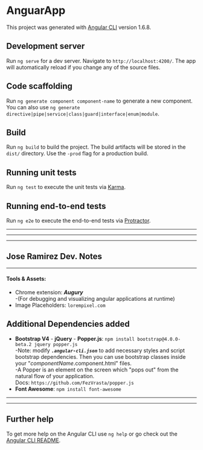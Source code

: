 # AnguarApp

This project was generated with [Angular CLI](https://github.com/angular/angular-cli) version 1.6.8.

## Development server

Run `ng serve` for a dev server. Navigate to `http://localhost:4200/`. The app will automatically reload if you change any of the source files.

## Code scaffolding

Run `ng generate component component-name` to generate a new component. You can also use `ng generate directive|pipe|service|class|guard|interface|enum|module`.

## Build

Run `ng build` to build the project. The build artifacts will be stored in the `dist/` directory. Use the `-prod` flag for a production build.

## Running unit tests

Run `ng test` to execute the unit tests via [Karma](https://karma-runner.github.io).

## Running end-to-end tests

Run `ng e2e` to execute the end-to-end tests via [Protractor](http://www.protractortest.org/).

---
---
---
## Jose Ramirez Dev. Notes
---
#### Tools & Assets:

* Chrome extension: <i><strong> Augury</strong></i> <br> 
-(For debugging and visualizing angular applications at runtime) <br>
* Image Placeholders: `lorempixel.com` <br>


## Additional Dependencies added
* <strong>Bootstrap V4</strong> - <strong>jQuery</strong> - <strong>Popper.js</strong>: `npm install bootstrap@4.0.0-beta.2 jquery popper.js` <br>
-Note: modify <i><strong>`.angular-cli.json`</strong></i> to add necessary styles and script bootstrap dependencies. Then you can use bootstrap classes inside your "<i>componentName</i>.component.html" files. <br>
-A Popper is an element on the screen which "pops out" from the natural flow of your application.<br>Docs: `https://github.com/FezVrasta/popper.js` <br>
* <strong>Font Awesome</strong>: `npm install font-awesome` <br>	

---
---

## Further help

To get more help on the Angular CLI use `ng help` or go check out the [Angular CLI README](https://github.com/angular/angular-cli/blob/master/README.md).